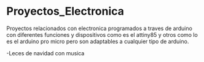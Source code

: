 # Proyectos_Electronica
Proyectos relacionados con electronica programados a traves de arduino
con diferentes funciones y dispositivos como es el attiny85 y otros 
como lo es el arduino pro micro pero son adaptables a cualquier tipo de arduino.

-Leces de navidad con musica 
